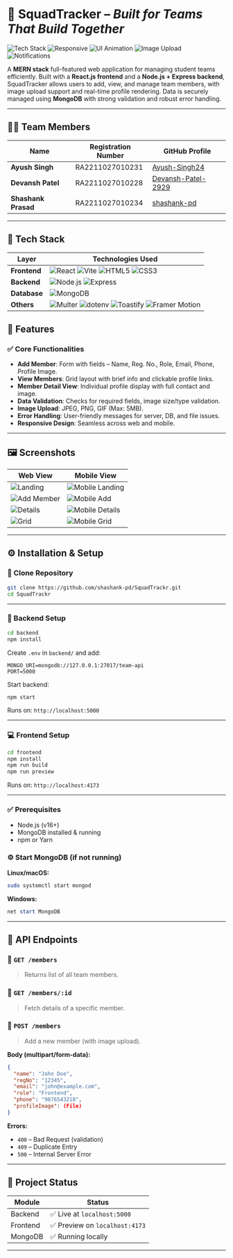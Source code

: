 # 🎯 SquadTracker – *Built for Teams That Build Together*

![Tech Stack](https://img.shields.io/badge/Tech_Stack-MERN-blue.svg)
![Responsive](https://img.shields.io/badge/Responsive-Yes-ff69b4)
![UI Animation](https://img.shields.io/badge/Framer--Motion-Animated-000000?logo=framer&logoColor=white)
![Image Upload](https://img.shields.io/badge/Image_Uploads-Multer-yellow)
![Notifications](https://img.shields.io/badge/Toastify-Enabled-FF6C37)


A **MERN stack** full-featured web application for managing student teams efficiently. Built with a **React.js frontend** and a **Node.js + Express backend**, SquadTracker allows users to add, view, and manage team members, with image upload support and real-time profile rendering. Data is securely managed using **MongoDB** with strong validation and robust error handling.

---

## 👨‍💻 Team Members

| Name                | Registration Number | GitHub Profile                                              |
| ------------------- | ------------------- | ----------------------------------------------------------- |
| **Ayush Singh**     | RA2211027010231     | [Ayush-Singh24](https://github.com/Ayush-Singh24)           |
| **Devansh Patel**   | RA2211027010228     | [Devansh-Patel-2929](https://github.com/Devansh-Patel-2929) |
| **Shashank Prasad** | RA2211027010234     | [shashank-pd](https://github.com/shashank-pd)               |

---

## 🧰 Tech Stack

| Layer        | Technologies Used                                                                                                                                     |
| ------------ | ----------------------------------------------------------------------------------------------------------------------------------------------------- |
| **Frontend** | ![React](https://img.shields.io/badge/React.js-ffffff?logo=react&logoColor=61DAFB&style=for-the-badge) ![Vite](https://img.shields.io/badge/Vite-ffffff?logo=vite&logoColor=646CFF&style=for-the-badge) ![HTML5](https://img.shields.io/badge/HTML5-ffffff?logo=html5&logoColor=E34F26&style=for-the-badge) ![CSS3](https://img.shields.io/badge/CSS3-ffffff?logo=css3&logoColor=1572B6&style=for-the-badge) |
| **Backend**  | ![Node.js](https://img.shields.io/badge/Node.js-ffffff?logo=node.js&logoColor=339933&style=for-the-badge) ![Express](https://img.shields.io/badge/Express.js-ffffff?logo=express&logoColor=000000&style=for-the-badge)                       |
| **Database** | ![MongoDB](https://img.shields.io/badge/MongoDB-ffffff?logo=mongodb&logoColor=47A248&style=for-the-badge)                                                                                       |
| **Others**   | ![Multer](https://img.shields.io/badge/Multer-ffffff?style=for-the-badge&logo=data:image/svg+xml;base64,PHN2ZyB3aWR0aD0iMzYiIGhlaWdodD0iMzYiIHZpZXdCb3g9IjAgMCAxMjggMTI4IiBmaWxsPSJub25lIiB4bWxucz0iaHR0cDovL3d3dy53My5vcmcvMjAwMC9zdmciPjxjaXJjbGUgY3g9IjY0IiBjeT0iNjQiIHI9IjY0IiBmaWxsPSIjN0Y3RjdGIi8+PC9zdmc+) ![dotenv](https://img.shields.io/badge/Dotenv-ffffff?style=for-the-badge&logo=dotenv&logoColor=black) ![Toastify](https://img.shields.io/badge/React--Toastify-ffffff?style=for-the-badge&logo=react&logoColor=FF6C37) ![Framer Motion](https://img.shields.io/badge/Framer--Motion-ffffff?style=for-the-badge&logo=framer&logoColor=000000) |


## 🚀 Features

### ✅ Core Functionalities

* **Add Member**: Form with fields – Name, Reg. No., Role, Email, Phone, Profile Image.
* **View Members**: Grid layout with brief info and clickable profile links.
* **Member Detail View**: Individual profile display with full contact and image.
* **Data Validation**: Checks for required fields, image size/type validation.
* **Image Upload**: JPEG, PNG, GIF (Max: 5MB).
* **Error Handling**: User-friendly messages for server, DB, and file issues.
* **Responsive Design**: Seamless across web and mobile.

---

## 🖼️ Screenshots

| Web View                                                                                       | Mobile View                                                                                        |
| ---------------------------------------------------------------------------------------------- | -------------------------------------------------------------------------------------------------- |
| ![Landing](https://github.com/user-attachments/assets/6f3cfc4a-1705-4ee8-b78b-7449458b8208)    | ![Mobile Landing](https://github.com/user-attachments/assets/3ea16ede-da4b-4411-a817-d1cd84899714) |
| ![Add Member](https://github.com/user-attachments/assets/33823621-2ff9-48c1-9f48-06f0036f6b98) | ![Mobile Add](https://github.com/user-attachments/assets/ce0bcb98-788b-43ec-b89f-a6c1c0f4ed02)     |
| ![Details](https://github.com/user-attachments/assets/3b7fa4d2-1120-4b4d-87db-b86d806c305a)    | ![Mobile Details](https://github.com/user-attachments/assets/29a9436f-f2a2-4c08-8af5-de642dfff22b) |
| ![Grid](https://github.com/user-attachments/assets/5e17d81a-a90a-4f73-ae11-1d98b9910dad)       | ![Mobile Grid](https://github.com/user-attachments/assets/c289ddf9-079c-4189-bc93-ef8ea87d5414)    |

---

## ⚙️ Installation & Setup

### 📁 Clone Repository

```bash
git clone https://github.com/shashank-pd/SquadTrackr.git
cd SquadTrackr
```

---

### 🔧 Backend Setup

```bash
cd backend
npm install
```

Create `.env` in `backend/` and add:

```env
MONGO_URI=mongodb://127.0.0.1:27017/team-api
PORT=5000
```

Start backend:

```bash
npm start
```

Runs on: `http://localhost:5000`

---

### 💻 Frontend Setup

```bash
cd frontend
npm install
npm run build
npm run preview
```

Runs on: `http://localhost:4173`

---

### ✅ Prerequisites

* Node.js (v16+)
* MongoDB installed & running
* npm or Yarn

### ⚙️ Start MongoDB (if not running)

**Linux/macOS:**

```bash
sudo systemctl start mongod
```

**Windows:**

```powershell
net start MongoDB
```

---

## 📡 API Endpoints

### 🔹 `GET /members`

> Returns list of all team members.

### 🔹 `GET /members/:id`

> Fetch details of a specific member.

### 🔹 `POST /members`

> Add a new member (with image upload).

**Body (multipart/form-data):**

```json
{
  "name": "John Doe",
  "regNo": "12345",
  "email": "john@example.com",
  "role": "Frontend",
  "phone": "9876543210",
  "profileImage": (File)
}
```

**Errors:**

* `400` – Bad Request (validation)
* `409` – Duplicate Entry
* `500` – Internal Server Error

---

## 🏁 Project Status

| Module   | Status                        |
| -------- | ----------------------------- |
| Backend  | ✅ Live at `localhost:5000`    |
| Frontend | ✅ Preview on `localhost:4173` |
| MongoDB  | ✅ Running locally             |

---


